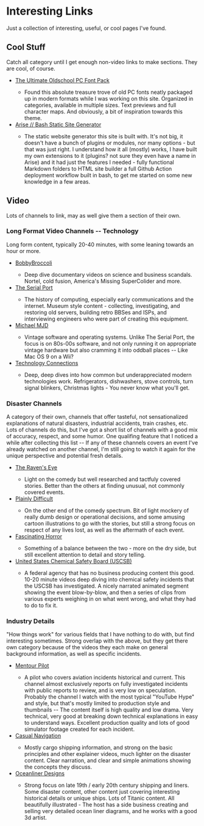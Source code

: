 <!-- BEGIN ARISE ------------------------------
Title:: "Links"

Author:: "Ben Robeson"
Description:: "Longer title"
Language:: "en"
Thumbnail:: "/images/cyberia.png"
Published Date:: "2025-02-20"
Modified Date:: "2025-02-20"

content_header:: "false"
toc:: "false"
rss_hide:: "true"
comments:: "true"
process_markdown:: "false"
---- END ARISE \\ DO NOT MODIFY THIS LINE ---->

<h1>Interesting Links</h1>

<p>Just a collection of interesting, useful, or cool pages I've found.</p>

<h2>Cool Stuff</h2>
<p>Catch all category until I get enough non-video links to make sections. They are cool, of course.</p>
<ul>
    <li><a href="https://int10h.org/oldschool-pc-fonts/">The Ultimate Oldschool PC Font Pack</a><li</a></li>
    <ul><li>Found this absolute treasure trove of old PC fonts neatly packaged up in modern formats while I was working on this site. Organized in categories, available in multiple sizes. Text previews and full character maps. And obviously, a bit of inspiration towards this theme.</li></ul>
    <li><a href="https://ari.se.net/">Arise // Bash Static Site Generator</a></li>
    <ul><li>The static website generator this site is built with. It's not big, it doesn't have a bunch of plugins or modules, nor many options - but that was just right. I understand how it all (mostly) works, I have built my own extensions to it (plugins? not sure they even have a name in Arise) and it had just the features I needed - fully functional Markdown folders to HTML site builder a full Github Action deployment workflow built in bash, to get me started on some new knowledge in a few areas.</li></ul>
</ul>

<h2>Video</h2>
<p>Lots of channels to link, may as well give them a section of their own.</p>
<h3> Long Format Video Channels -- Technology</h3>
<p>Long form content, typically 20-40 minutes, with some leaning towards an hour or more.</p>
<ul>
    <li><a href="https://www.youtube.com/@BobbyBroccoli">BobbyBroccoli</a></li>
    <ul><li>Deep dive documentary videos on science and business scandals. Nortel, cold fusion, America's Missing SuperColider and more.</li></ul>
    <li><a href="https://www.youtube.com/@theserialport">The Serial Port</a></li>
    <ul><li>The history of computing, especially early communications and the internet. Museum style content - collecting, investigating, and restoring old servers, building retro BBSes and ISPs, and interviewing engineers who were part of creating this equipment.</li></ul>
    <li><a href="https://www.youtube.com/@MichaelMJD">Michael MJD</a></li>
    <ul><li>Vintage software and operating systems. Unlike The Serial Port, the focus is on 80s-00s software, and not only running it on appropriate vintage hardware but also cramming it into oddball places -- Like Mac OS 9 on a Wii?</li></ul>
    <li><a href="https://www.youtube.com/@TechnologyConnections">Technology Connections</a></li>
    <ul><li>Deep, deep dives into how common but underappreciated modern technologies work. Refrigerators, dishwashers, stove controls, turn signal blinkers, Christmas lights - You never know what you'll get.</li></ul>
</ul>

<h3>Disaster Channels</h3>
<p>A category of their own, channels that offer tasteful, not sensationalized explanations of natural disasters, industrial accidents, train crashes, etc. Lots of channels do this, but I've got a short list of channels with a good mix of accuracy, respect, and some humor. One qualifing feature that I noticed a while after collecting this list -- If any of these channels covers an event I've already watched on another channel, I'm still going to watch it again for the unique perspective and potential fresh details.</p>

<ul>
    <li><a href="https://www.youtube.com/@theravenseye9443">The Raven's Eye</a></li>
        <ul><li>Light on the comedy but well researched and tactfuly covered stories. Better than the others at finding unusual, not commonly covered events.</li></ul> 
    <li><a href="https://www.youtube.com/@PlainlyDifficult">Plainly Difficult</a></li>
        <ul><li>On the other end of the comedy spectrum. Bit of light mockery of really dumb design or operational decisions, and some amusing cartoon illustrations to go with the stories, but still a strong focus on respect of any lives lost, as well as the aftermath of each event. </li></ul>
    <li><a href="https://www.youtube.com/@FascinatingHorror">Fascinating Horror</a></li>
        <ul><li>Something of a balance between the two - more on the dry side, but still excellent attention to detail and story telling.</li></ul>
    <li><a href="https://www.youtube.com/@USCSB">United States Chemical Safety Board (USCSB)</a></li>
        <ul><li>A federal agency that has no business producing content this good. 10-20 minute videos deep diving into chemical safety incidents that the USCSB has investigated. A nicely narrated animated segment showing the event blow-by-blow, and then a series of clips from various experts weighing in on what went wrong, and what they had to do to fix it.</li></ul>
</ul>

<h3>Industry Details</h3>
<p>"How things work" for various fields that I have nothing to do with, but find interesting sometimes. Strong overlap with the above, but they get there own category because of the videos they each make on general background information, as well as specific incidents.</p>
<ul>
    <li><a href="https://www.youtube.com/@MentourPilot">Mentour Pilot</a></li>
        <ul><li>A pilot who covers aviation incidents historical and current. This channel almost exclusively reports on fully investigated incidents with public reports to review, and is very low on speculation. Probably the channel I watch with the most typical "YouTube Hype" and style, but that's mostly limited to production style and thumbnails -- The content itself is high quality and low drama. Very technical, very good at breaking down technical explanations in easy to understand ways. Excellent production quality and lots of good simulator footage created for each incident.</li></ul>
    <li><a href="https://www.youtube.com/@CasualNavigation">Casual Navigation</a></li>
        <ul><li>Mostly cargo shipping information, and strong on the basic principles and other explainer videos, much lighter on the disaster content. Clear narration, and clear and simple animations showing the concepts they discuss.</li></ul>
    <li><a href="https://www.youtube.com/@OceanlinerDesigns">Oceanliner Designs</a></li>
        <ul><li>Strong focus on late 19th / early 20th century shipping and liners. Some disaster content, other content just covering interesting historical details or unique ships. Lots of Titanic content. All beautifully illustrated - The host has a side business creating and selling very detailed ocean liner diagrams, and he works with a good 3d artist.</li></ul>
</ul>
